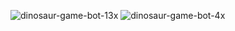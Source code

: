 ![dinosaur-game-bot-13x](https://github.com/JM731/dinosaur-game-bot/assets/137689384/679af6ed-c41d-4416-bf84-3f7c61a67623)
![dinosaur-game-bot-4x](https://github.com/JM731/dinosaur-game-bot/assets/137689384/4fc1efa1-3081-4d8b-8690-bda586bf8078)
